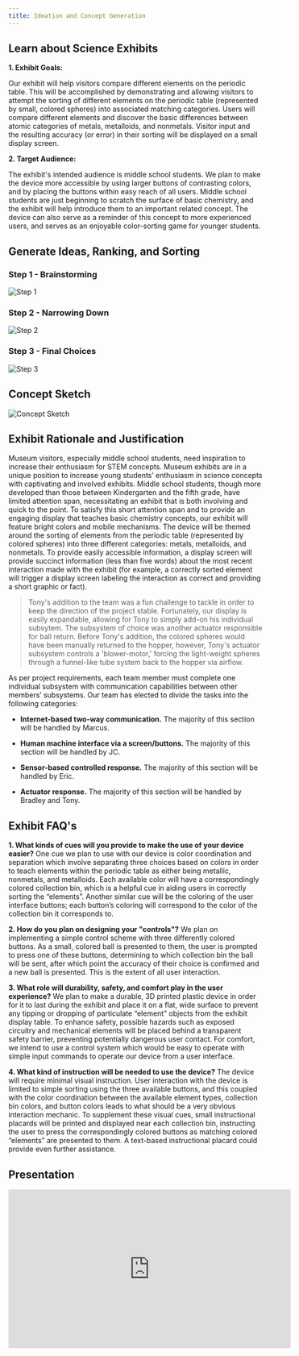 ```yaml
---
title: Ideation and Concept Generation
---
```


## **Learn about Science Exhibits**

**1. Exhibit Goals:**

Our exhibit will help visitors compare different elements on the periodic table. This will be accomplished by demonstrating and allowing visitors to attempt the sorting of different elements on the periodic table (represented by small, colored spheres) into associated matching categories. Users will compare different elements and discover the basic differences between atomic categories of metals, metalloids, and nonmetals. Visitor input and the resulting accuracy (or error) in their sorting will be displayed on a small display screen.

**2. Target Audience:**

The exhibit's intended audience is middle school students. We plan to make the device more accessible by using larger buttons of contrasting colors, and by placing the buttons within easy reach of all users. Middle school students are just beginning to scratch the surface of basic chemistry, and the exhibit will help introduce them to an important related concept. The device can also serve as a reminder of this concept to more experienced users, and serves as an enjoyable color-sorting game for younger students.

## **Generate Ideas, Ranking, and Sorting**
### Step 1 - Brainstorming
![Step 1](https://github.com/user-attachments/assets/881194ff-6668-4a2f-8d61-b1c8bd36cc24)
### Step 2 - Narrowing Down
![Step 2](https://github.com/user-attachments/assets/80f97c1c-780d-4511-8f62-234a2ae19b0d)
### Step 3 - Final Choices
![Step 3](https://github.com/user-attachments/assets/d42d9f68-32b2-47f7-acd0-6f5cfbc50009)

## **Concept Sketch**
![Concept Sketch](https://github.com/user-attachments/assets/9a7c295e-f392-4541-83b7-5fb4fb4028d7)

## **Exhibit Rationale and Justification**
Museum visitors, especially middle school students, need inspiration to increase their enthusiasm for STEM concepts. Museum exhibits are in a unique position to increase young students’ enthusiasm in science concepts with captivating and involved exhibits. Middle school students, though more developed than those between Kindergarten and the fifth grade, have limited attention span, necessitating an exhibit that is both involving and quick to the point. To satisfy this short attention span and to provide an engaging display that teaches basic chemistry concepts, our exhibit will feature bright colors and mobile mechanisms. The device will be themed around the sorting of elements from the periodic table (represented by colored spheres) into three different categories: metals, metalloids, and nonmetals. To provide easily accessible information, a display screen will provide succinct information (less than five words) about the most recent interaction made with the exhibit (for example, a correctly sorted element will trigger a display screen labeling the interaction as correct and providing a short graphic or fact).

> Tony's addition to the team was a fun challenge to tackle in order to keep the direction of the project stable. Fortunately, our display is easily expandable, allowing for Tony to simply add-on his individual subsytem. The subsystem of choice was another actuator responsible for ball return. Before Tony's addition, the colored spheres would have been manually returned to the hopper, however, Tony's actuator subsystem controls a 'blower-motor,' forcing the light-weight spheres through a funnel-like tube system back to the hopper via airflow.

As per project requirements, each team member must complete one individual subsystem with communication capabilities between other members’ subsystems. Our team has elected to divide the tasks into the following categories:

- **Internet-based two-way communication.** The majority of this section will be handled by Marcus.

- **Human machine interface via a screen/buttons.** The majority of this section will be handled by JC.

- **Sensor-based controlled response.** The majority of this section will be handled by Eric.

- **Actuator response.** The majority of this section will be handled by Bradley and Tony.

## **Exhibit FAQ's** 
**1. What kinds of cues will you provide to make the use of your device easier?**
One cue we plan to use with our device is color coordination and separation which involve separating three choices based on colors in order to teach elements within the periodic table as either being metallic, nonmetals, and metalloids. Each available color will have a correspondingly colored collection bin, which is a helpful cue in aiding users in correctly sorting the “elements”. Another similar cue will be the coloring of the user interface buttons; each button’s coloring will correspond to the color of the collection bin it corresponds to.

**2. How do you plan on designing your "controls"?**
We plan on implementing a simple control scheme with three differently colored buttons. As a small, colored ball is presented to them, the user is prompted to press one of these buttons, determining to which collection bin the ball will be sent, after which point the accuracy of their choice is confirmed and a new ball is presented. This is the extent of all user interaction.

**3. What role will durability, safety, and comfort play in the user experience?**
We plan to make a durable, 3D printed plastic device in order for it to last during the exhibit and place it on a flat, wide surface to prevent any tipping or dropping of particulate “element” objects from the exhibit display table. To enhance safety, possible hazards such as exposed circuitry and mechanical elements will be placed behind a transparent safety barrier, preventing potentially dangerous user contact. For comfort, we intend to use a control system which would be easy to operate with simple input commands to operate our device from a user interface.

**4. What kind of instruction will be needed to use the device?**
The device will require minimal visual instruction. User interaction with the device is limited to simple sorting using the three available buttons, and this coupled with the color coordination between the available element types, collection bin colors, and button colors leads to what should be a very obvious interaction mechanic. To supplement these visual cues, small instructional placards will be printed and displayed near each collection bin, instructing the user to press the correspondingly colored buttons as matching colored “elements” are presented to them. A text-based instructional placard could provide even further assistance.

## **Presentation**
<iframe width="560" height="315" src="https://www.youtube-nocookie.com/embed/ltuETTJ3BVs?si=oKO1mZElFKwaTg1G" title="YouTube video player" frameborder="0" allow="accelerometer; autoplay; clipboard-write; encrypted-media; gyroscope; picture-in-picture; web-share" referrerpolicy="strict-origin-when-cross-origin" allowfullscreen></iframe>